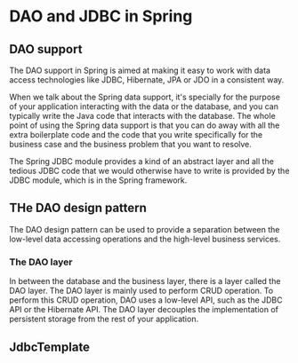 # DAO and JDBC in Spring

## DAO support

The DAO support in Spring is aimed at making it easy to work with data access technologies like JDBC, Hibernate, JPA or JDO in a consistent way.

When we talk about the Spring data support, it's specially for the purpose of your application interacting with the data or the database, and you can typically write the Java code that interacts with the database.
The whole point of using the Spring data support is that you can do away with all the extra boilerplate code and the code that you write specifically for the business case and the business problem that you want to resolve.

The Spring JDBC module provides a kind of an abstract layer and all the tedious JDBC code that we would otherwise have to write is provided by the JDBC module, which is in the Spring framework.

## THe DAO design pattern

The DAO design pattern can be used to provide a separation between the low-level data accessing operations and the high-level business services.

### The DAO layer

In between the database and the business layer, there is a layer called the DAO layer.
The DAO layer is mainly used to perform CRUD operation.
To perform this CRUD operation, DAO uses a low-level API, such as the JDBC API or the Hibernate API.
The DAO layer decouples the implementation of persistent storage from the rest of your application.

## JdbcTemplate

